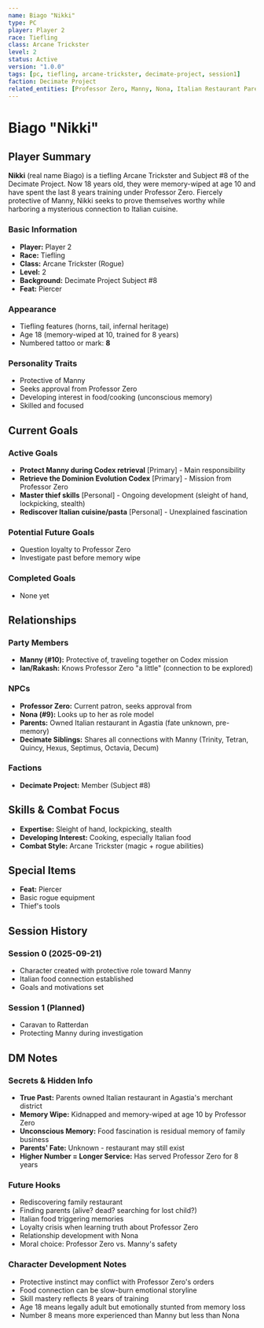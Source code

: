 ```yaml
---
name: Biago "Nikki"
type: PC
player: Player 2
race: Tiefling
class: Arcane Trickster
level: 2
status: Active
version: "1.0.0"
tags: [pc, tiefling, arcane-trickster, decimate-project, session1]
faction: Decimate Project
related_entities: [Professor Zero, Manny, Nona, Italian Restaurant Parents]
---
```


# Biago "Nikki"

## Player Summary

**Nikki** (real name Biago) is a tiefling Arcane Trickster and Subject #8 of the Decimate Project. Now 18 years old, they were memory-wiped at age 10 and have spent the last 8 years training under Professor Zero. Fiercely protective of Manny, Nikki seeks to prove themselves worthy while harboring a mysterious connection to Italian cuisine.

### Basic Information
- **Player:** Player 2
- **Race:** Tiefling
- **Class:** Arcane Trickster (Rogue)
- **Level:** 2
- **Background:** Decimate Project Subject #8
- **Feat:** Piercer

### Appearance
- Tiefling features (horns, tail, infernal heritage)
- Age 18 (memory-wiped at 10, trained for 8 years)
- Numbered tattoo or mark: **8**

### Personality Traits
- Protective of Manny
- Seeks approval from Professor Zero
- Developing interest in food/cooking (unconscious memory)
- Skilled and focused

## Current Goals

### Active Goals
- **Protect Manny during Codex retrieval** [Primary] - Main responsibility
- **Retrieve the Dominion Evolution Codex** [Primary] - Mission from Professor Zero
- **Master thief skills** [Personal] - Ongoing development (sleight of hand, lockpicking, stealth)
- **Rediscover Italian cuisine/pasta** [Personal] - Unexplained fascination

### Potential Future Goals
- Question loyalty to Professor Zero
- Investigate past before memory wipe

### Completed Goals
- None yet

## Relationships

### Party Members
- **Manny (#10):** Protective of, traveling together on Codex mission
- **Ian/Rakash:** Knows Professor Zero "a little" (connection to be explored)

### NPCs
- **Professor Zero:** Current patron, seeks approval from
- **Nona (#9):** Looks up to her as role model
- **Parents:** Owned Italian restaurant in Agastia (fate unknown, pre-memory)
- **Decimate Siblings:** Shares all connections with Manny (Trinity, Tetran, Quincy, Hexus, Septimus, Octavia, Decum)

### Factions
- **Decimate Project:** Member (Subject #8)

## Skills & Combat Focus
- **Expertise:** Sleight of hand, lockpicking, stealth
- **Developing Interest:** Cooking, especially Italian food
- **Combat Style:** Arcane Trickster (magic + rogue abilities)

## Special Items
- **Feat:** Piercer
- Basic rogue equipment
- Thief's tools

## Session History

### Session 0 (2025-09-21)
- Character created with protective role toward Manny
- Italian food connection established
- Goals and motivations set

### Session 1 (Planned)
- Caravan to Ratterdan
- Protecting Manny during investigation

## DM Notes

### Secrets & Hidden Info
- **True Past:** Parents owned Italian restaurant in Agastia's merchant district
- **Memory Wipe:** Kidnapped and memory-wiped at age 10 by Professor Zero
- **Unconscious Memory:** Food fascination is residual memory of family business
- **Parents' Fate:** Unknown - restaurant may still exist
- **Higher Number = Longer Service:** Has served Professor Zero for 8 years

### Future Hooks
- Rediscovering family restaurant
- Finding parents (alive? dead? searching for lost child?)
- Italian food triggering memories
- Loyalty crisis when learning truth about Professor Zero
- Relationship development with Nona
- Moral choice: Professor Zero vs. Manny's safety

### Character Development Notes
- Protective instinct may conflict with Professor Zero's orders
- Food connection can be slow-burn emotional storyline
- Skill mastery reflects 8 years of training
- Age 18 means legally adult but emotionally stunted from memory loss
- Number 8 means more experienced than Manny but less than Nona
